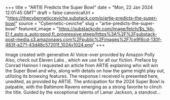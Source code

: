 +++
title = "ARTIE Predicts the Super Bowl"
date = "Mon, 22 Jan 2024 12:01:45 GMT"
draft = false
canonicalUrl = "https://thecyberneticceviche.substack.com/p/artie-predicts-the-super-bowl"
source = "Cybernetic-ceviche"
slug = "artie-predicts-the-super-bowl"
featured_image = "https://substackcdn.com/image/fetch/$s_!kb-E!,f_auto,q_auto:good,fl_progressive:steep/https%3A%2F%2Fsubstack-post-media.s3.amazonaws.com%2Fpublic%2Fimages%2F7ce9f6cd-130f-483f-a271-43d48c57201f_1024x1024.png"
+++

Image created with generative AI Voice-over provided by Amazon Polly Also, check out Eleven Labs , which we use for all our fiction. Preface by Conrad Hannon I requested an article from ARTIE explaining who will win the Super Bowl and why, along with details on how the game might play out, utilizing its browsing features. The response I received is presented here, unedited, as provided by ARTIE. The anticipation for the 2024 Super Bowl is palpable, with the Baltimore Ravens emerging as a strong favorite to clinch the title. Guided by the exceptional talents of Lamar Jackson, a standout...
